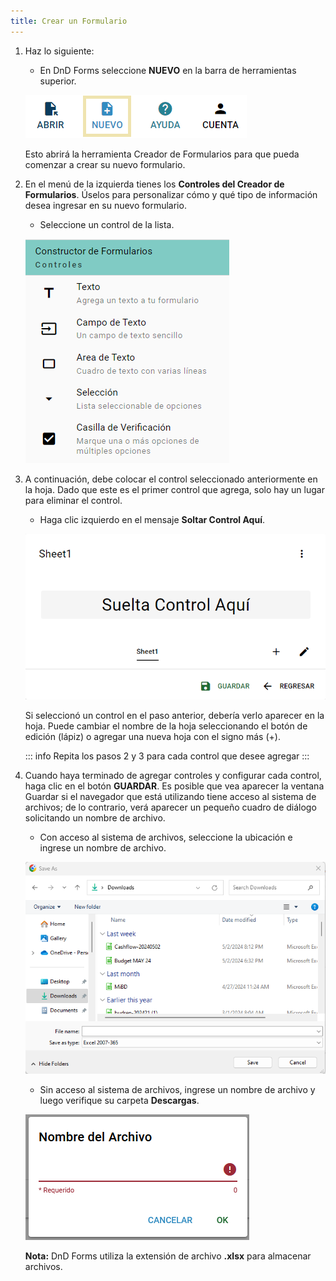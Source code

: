 ```yaml
---
title: Crear un Formulario
---
```


1. Haz lo siguiente:

    - En DnD Forms seleccione **NUEVO** en la barra de herramientas superior.

    ![Crear Nuevo Formulario](../../../../assets/images/button-new-es.png "Crear Nuevo Formulario")

    Esto abrirá la herramienta Creador de Formularios para que pueda comenzar a crear su nuevo formulario.

2. En el menú de la izquierda tienes los **Controles del Creador de Formularios**. Úselos para personalizar cómo y qué tipo de información desea ingresar en su nuevo formulario.

    - Seleccione un control de la lista.

    ![Controles del Creador de Formularios](../../../../assets//images/builder-controls-es.png "Controles del Creador de Formularios")

3. A continuación, debe colocar el control seleccionado anteriormente en la hoja. Dado que este es el primer control que agrega, solo hay un lugar para eliminar el control.

    - Haga clic izquierdo en el mensaje **Soltar Control Aquí**.

    ![Formulario](../../../../assets/images/form-es.png "Formulario")

    Si seleccionó un control en el paso anterior, debería verlo aparecer en la hoja.
    Puede cambiar el nombre de la hoja seleccionando el botón de edición (lápiz) o agregar una nueva hoja con el signo más (+).

    ::: info
    Repita los pasos 2 y 3 para cada control que desee agregar
    :::

4. Cuando haya terminado de agregar controles y configurar cada control, haga clic en el botón **GUARDAR**. Es posible que vea aparecer la ventana Guardar si el navegador que está utilizando tiene acceso al sistema de archivos; de lo contrario, verá aparecer un pequeño cuadro de diálogo solicitando un nombre de archivo.

    - Con acceso al sistema de archivos, seleccione la ubicación e ingrese un nombre de archivo.

    ![Save As](../../../../assets/images/save-as.png "Save As")

    - Sin acceso al sistema de archivos, ingrese un nombre de archivo y luego verifique su carpeta **Descargas**.

    ![Nombre del Archivo](../../../../assets/images/file-name-es.png "Nombre del Archivo")

    **Nota:** DnD Forms utiliza la extensión de archivo **.xlsx** para almacenar archivos.